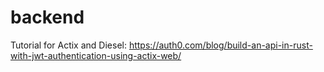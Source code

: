 # backend
Tutorial for Actix and Diesel:
https://auth0.com/blog/build-an-api-in-rust-with-jwt-authentication-using-actix-web/
